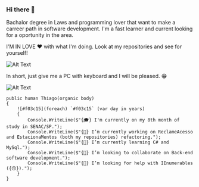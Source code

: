 ### Hi there 👋
Bachalor degree in Laws and programming lover that want to make a carreer path in software development. I'm a fast learner and current looking for a oportunity in the area.

I'M IN LOVE ❤ with what I'm doing. Look at my repositories and see for yourself!

![Alt Text](https://miro.medium.com/max/512/1*kgyyxE1QgbNQpBqgvVun5w.gif)

In short, just give me a PC with keyboard and I will be pleased. 😁

![Alt Text](https://res.cloudinary.com/practicaldev/image/fetch/s--R5KgC1bh--/c_limit%2Cf_auto%2Cfl_progressive%2Cq_66%2Cw_880/https://dev-to-uploads.s3.amazonaws.com/i/oi2rwsde00xo9ou6jwsl.gif)

    public human Thiago(organic body)
    {
        ![#f03c15](foreach) `#f03c15` (var day in years)
        {
            Console.WriteLine($"{🎓} I'm currently on my 8th month of study in SENAC/SP.");
            Console.WriteLine($"{🔭} I’m currently working on ReclameAcesso and EstacionaMentos (both my repositories) refactoring.");
            Console.WriteLine($"{🌱} I’m currently learning C# and MySql.");
            Console.WriteLine($"{👯} I’m looking to collaborate on Back-end software development.");
            Console.WriteLine($"{🤔} I’m looking for help with IEnumerables ({🙃}).");
        }
    }
